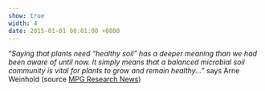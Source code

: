```yaml
---
show: true
width: 4
date: 2015-01-01 00:01:00 +0800
---
```


<div class="p-4">
    <p>
        <q><i>Saying that plants need “healthy soil” has a deeper meaning than we had been aware of until now. It simply means that a balanced microbial soil community is vital for plants to grow and remain healthy...</i></q> says Arne Weinhold (source <a href="https://www.mpg.de/9373626/bacteria-tabacco-root-disease">MPG  Research News</a>)
    </p>
</div>
